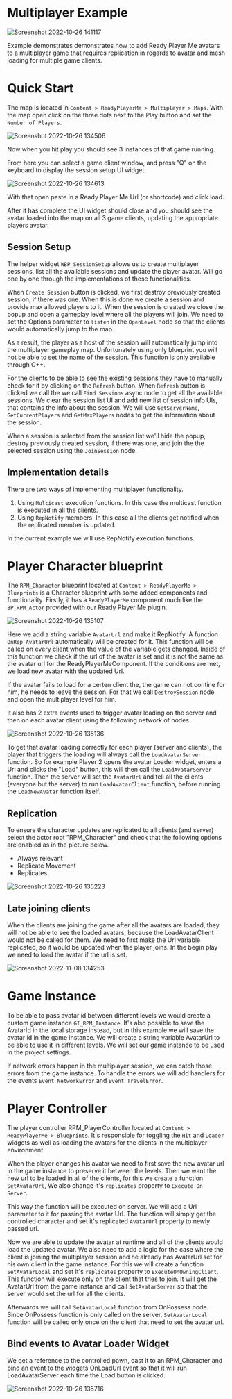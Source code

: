 # Multiplayer Example

![Screenshot 2022-10-26 141117](https://user-images.githubusercontent.com/108666572/198023314-57c84fbc-6221-4cd2-b7df-743eb4485f72.png)

Example demonstrates demonstrates how to add Ready Player Me avatars to a multiplayer game that requires replication in regards to avatar and mesh loading for multiple game clients.

# Quick Start

The map is located in `Content > ReadyPlayerMe > Multiplayer > Maps`. With the map open click on the three dots next to the Play button and set the `Number of Players`.

![Screenshot 2022-10-26 134506](https://user-images.githubusercontent.com/108666572/198020307-833db847-3090-409b-aa2b-b6fd2a9c79cf.png)

Now when you hit play you should see 3 instances of that game running.

From here you can select a game client window, and press "Q" on the keyboard to display the session setup UI widget.

![Screenshot 2022-10-26 134613](https://user-images.githubusercontent.com/108666572/198020361-1c19774c-e066-44a6-b53d-d0c6e945ef93.png)

With that open paste in a Ready Player Me Url (or shortcode) and click load.

After it has complete the UI widget should close and you should see the avatar loaded into the map on all 3 game clients, updating the appropriate players avatar.


## Session Setup

The helper widget `WBP_SessionSetup` allows us to create multiplayer sessions, list all the available sessions and update the player avatar. Will go one by one through the implementations of these functionalities.

When `Create Session` button is clicked, we first destroy previously created session, if there was one.
When this is done we create a session and provide max allowed players to it.
When the session is created we close the popup and open a gameplay level where all the players will join. We need to set the Options parameter to `listen` in the `OpenLevel` node so that the clients would automatically jump to the map.

As a result, the player as a host of the session will automatically jump into the multiplayer gameplay map.
Unfortunately using only blueprint you will not be able to set the name of the session. This function is only available through C++.

For the clients to be able to see the existing sessions they have to manually check for it by clicking on the `Refresh` button.
When `Refresh` button is clicked we call the we call `Find Sessions` async node to get all the available sessions.
We clear the session list UI and add new list of session info UIs, that contains the info about the session.
We will use `GetServerName`, `GetCurrentPlayers` and `GetMaxPlayers` nodes to get the information about the session.

When a session is selected from the session list we'll hide the popup, destroy previously created session, if there was one, and join the the selected session using the `JoinSession` node.

## Implementation details

There are two ways of implementing multiplayer functionality.
1. Using `Multicast` execution functions. In this case the multicast function is executed in all the clients.
2. Using `RepNotify` members. In this case all the clients get notified when the replicated member is updated.

In the current example we will use RepNotify execution functions.

# Player Character blueprint

The `RPM_Character` blueprint located at `Content > ReadyPlayerMe > Blueprints` is a Character blueprint with some added components and functionality.
Firstly, it has a `ReadyPlayerMe` component much like the `BP_RPM_Actor` provided with our Ready Player Me plugin.

![Screenshot 2022-10-26 135107](https://user-images.githubusercontent.com/108666572/198021112-6ded3295-fc37-4d2a-b6ae-63c9ae9e27df.png)

Here we add a string variable `AvatarUrl` and make it RepNotify. A function `OnRep_AvatarUrl` automatically will be created for it.
This function will be called on every client when the value of the variable gets changed.
Inside of this function we check if the url of the avatar is set and it is not the same as the avatar url for the ReadyPlayerMeComponent.
If the conditions are met, we load new avatar with the updated Url.

If the avatar fails to load for a certen client the, the game can not contine for him, he needs to leave the session.
For that we call `DestroySession` node and open the multiplayer level for him.


It also has 2 extra events used to trigger avatar loading on the server and then on each avatar client using the following network of nodes.

![Screenshot 2022-10-26 135136](https://user-images.githubusercontent.com/108666572/198021160-694231eb-448f-41e6-864d-68450ede99b6.png)

To get that avatar loading correctly for each player (server and clients), the player that triggers the loading will always call the `LoadAvatarServer` function.
So for example Player 2 opens the avatar Loader widget, enters a Url and clicks the "Load" button, this will then call the `LoadAvatarServer` function.
Then the server will set the `AvatarUrl` and tell all the clients (everyone but the server) to run `LoadAvatarClient` function, before running the `LoadNewAvatar` function itself.

## Replication

To ensure the character updates are replicated to all clients (and server) select the actor root "RPM_Character" and check that the following options are enabled as in the picture below.
- Always relevant
- Replicate Movement
- Replicates

![Screenshot 2022-10-26 135223](https://user-images.githubusercontent.com/108666572/198021230-a8ca4ea4-f5a7-4e41-8409-a044825e1688.png)

## Late joining clients


When the clients are joining the game after all the avatars are loaded, they will not be able to see the loaded avatars, because the LoadAvatarClient would not be called for them. We need to first make the Url variable replicated, so it would be updated when the player joins. In the begin play we need to load the avatar if the url is set.

![Screenshot 2022-11-08 134253](https://user-images.githubusercontent.com/3124894/200618285-17e4f538-4a56-43b5-8f3f-fb72527de5a9.png)

# Game Instance

To be able to pass avatar id between different levels we would create a custom game instance `GI_RPM_Instance`.
It's also possible to save the AvatarId in the local storage instead, but in this example we will save the avatar id in the game instance.
We will create a string variable AvatarUrl to be able to use it in different levels.
We will set our game instance to be used in the project settings.

If network errors happen in the multiplayer session, we can catch those errors from  the game instance.
To handle the errors we will add handlers for the events `Event NetworkError` and `Event TravelError`.

# Player Controller

The player controller RPM_PlayerController located at `Content > ReadyPlayerMe > Blueprints`.
It's responsible for toggling the `Hit` and `Loader` widgets as well as loading the avatars for the clients in the multiplayer environment.

When the player changes his avatar we need to first save the new avatar url in the game instance to preserve it between the levels.
Then we want the new url to be loaded in all of the clients, for this we create a function `SetAvatarUrl`, We also change it's `replicates` property to `Execute On Server`.

This way the function will be executed on server. We will add a Url parameter to it for passing the avatar Url.
The function will simply get the controlled character and set it's replicated `AvatarUrl` property to newly passed url.

Now we are able to update the avatar at runtime and all of the clients would load the updated avatar.
We also need to add a logic for the case where the client is joining the multiplayer session and he already has AvatarUrl set for his own client in the game instance.
For this we will create a function `SetAvatarLocal` and set it's `replicates` property to `ExecuteOnOwningClient`. This function will execute only on the client that tries to join.
It will get the AvatarUrl from the game instance and call `SetAvatarServer` so that the server would set the url for all the clients.

Afterwards we will call `SetAvatarLocal` function from OnPossess node. Since OnPossess function is only called on the server, `SetAvatarLocal` function will be called only once on the client that need to set the avatar url.

## Bind events to Avatar Loader Widget
We get a reference to the controlled pawn, cast it to an RPM_Character and bind an event to the widgets OnLoadUrl event so that it will run LoadAvatarServer each time the Load button is clicked.

![Screenshot 2022-10-26 135716](https://user-images.githubusercontent.com/108666572/198021640-98c67102-2c85-4c62-849a-6e09aa01315e.png)
